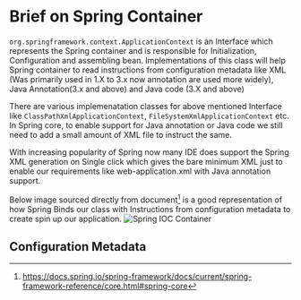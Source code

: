 # Brief on Spring Container
`org.springframework.context.ApplicationContext` is an Interface which represents the Spring container and is responsible for Initialization, Configuration and assembling bean. Implementations of this class will help Spring container to read instructions from configuration metadata like XML (Was primarily used  in 1.X to 3.x now annotation are used more widely), Java Annotation(3.x and above) and Java code (3.X and above)

There are various implemenatation classes for above mentioned Interface like `ClassPathXmlApplicationContext`, `FileSystemXmlApplicationContext` etc. In Spring core, to enable support for Java annotation or Java code we still need to add a small amount of XML file to instruct the same.

With increasing popularity of Spring now many IDE does support the Spring XML generation on Single click which gives the bare minimum XML just to enable our requirements like web-application.xml with Java annotation support.

Below image sourced directly from document[^1] is a good representation of how Spring Binds our class with Instructions from configuration metadata to create spin up our application.
![Spring IOC Container](https://docs.spring.io/spring-framework/docs/current/spring-framework-reference/images/container-magic.png)
## Configuration Metadata


[^1]: https://docs.spring.io/spring-framework/docs/current/spring-framework-reference/core.html#spring-core
<!--stackedit_data:
eyJoaXN0b3J5IjpbLTIwMDQ3ODc2MDgsLTIwODg3NDY2MTJdfQ
==
-->